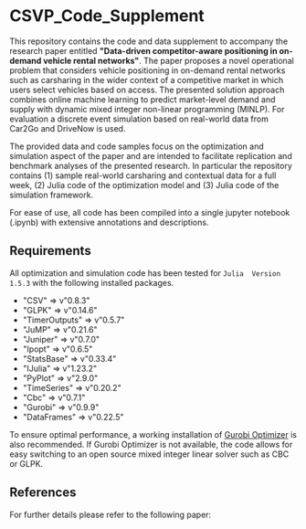# CSVP_Code_Supplement

This repository contains the code and data supplement to accompany the research paper entitled __"Data-driven competitor-aware positioning in on-demand vehicle rental networks"__. The paper proposes a novel operational problem that considers vehicle positioning in on-demand rental networks such as carsharing in the wider context of a competitive market in which users select vehicles based on access. The presented solution approach combines online machine learning to predict market-level demand and supply with dynamic mixed integer non-linear programming (MINLP). For evaluation a discrete event simulation based on real-world data from Car2Go and DriveNow is used.

The provided data and code samples focus on the optimization and simulation aspect of the paper and are intended to facilitate replication and benchmark analyses of the presented research. In particular the repository contains (1) sample real-world carsharing and contextual data for a full week, (2) Julia code of the optimization model and (3) Julia code of the simulation framework.

For ease of use, all code has been compiled into a single jupyter notebook (.ipynb) with extensive annotations and descriptions.

## Requirements

All optimization and simulation code has been tested for `Julia  Version 1.5.3` with the following installed packages.

- "CSV"          => v"0.8.3"
- "GLPK"         => v"0.14.6"
- "TimerOutputs" => v"0.5.7"
- "JuMP"         => v"0.21.6"
- "Juniper"      => v"0.7.0"
- "Ipopt"        => v"0.6.5"
- "StatsBase"    => v"0.33.4"
- "IJulia"       => v"1.23.2"
- "PyPlot"       => v"2.9.0"
- "TimeSeries"   => v"0.20.2"
- "Cbc"          => v"0.7.1"
- "Gurobi"       => v"0.9.9"
- "DataFrames"   => v"0.22.5"

To ensure optimal performance, a working installation of [Gurobi Optimizer](https://www.gurobi.com/downloads/?campaignid=2027425879&adgroupid=77414946451&creative=375332431095&keyword=gurobi%20optimizer&matchtype=e&gclid=Cj0KCQjwub-HBhCyARIsAPctr7yz1YZXABCpaVcNjI7QEwblyzQ3ypZBcAFa2R4CkurhkmaJB0it-eQaAhNKEALw_wcB) is also recommended. If Gurobi Optimizer is not available, the code allows for easy switching to an open source mixed integer linear solver such as CBC or GLPK.


## References

For further details please refer to the following paper:

<REFERENCE OF PUBLISHED PAPER TO BE ADDED>
